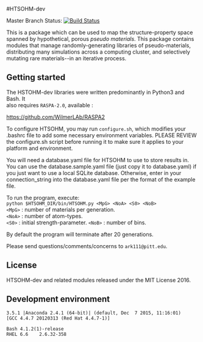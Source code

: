 #HTSOHM-dev

Master Branch Status: [![Build Status](https://travis-ci.org/WilmerLab/HTSOHM-dev.svg?branch=testing)](https://travis-ci.org/WilmerLab/HTSOHM-dev)

This is a package which can be used to map the structure-property space   
spanned by hypothetical, porous <i>pseudo materials</i>. This package contains   
modules that manage randomly-generating libraries of pseudo-materials,   
distributing many simulations across a computing cluster, and selectively   
mutating rare materials--in an iterative process.

## Getting started

The HSTOHM-dev libraries were written predominantly in Python3 and Bash. It   
also requires `RASPA-2.0`, available :   

https://github.com/WilmerLAb/RASPA2

To configure HTSOHM, you may run `configure.sh`, which modifies your .bashrc
file to add some necessary environment variables. PLEASE REVIEW the configure.sh
script before running it to make sure it applies to your platform and
environment.

You will need a database.yaml file for HTSOHM to use to store results in. You
can use the database.sample.yaml file (just copy it to database.yaml) if you
just want to use a local SQLite database. Otherwise, enter in your
connection_string into the database.yaml file per the format of the example
file.

To run the program, execute:    
  `python $HTSOHM_DIR/bin/HTSOHM.py <MpG> <NoA> <S0> <NoB>`    
`<MpG>` : number of materials per generation.   
`<NoA>` : number of atom-types.   
`<S0>`  : initial strength-parameter.
`<NoB>` : number of bins.

By default the program will terminate after 20 generations.   

Please send questions/comments/concerns to `ark111@pitt.edu`.

## License

HTSOHM-dev and related modules released under the MIT License 2016.

## Development environment

```
3.5.1 |Anaconda 2.4.1 (64-bit)| (default, Dec  7 2015, 11:16:01)
[GCC 4.4.7 20120313 (Red Hat 4.4.7-1)]

Bash 4.1.2(1)-release
RHEL 6.6	2.6.32-358
```
